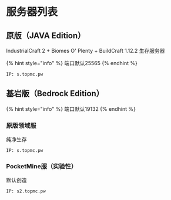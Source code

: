 # 服务器列表

## 原版（JAVA Edition）

IndustrialCraft 2 + Biomes O' Plenty + BuildCraft 1.12.2 生存服务器

{% hint style="info" %}
端口默认25565
{% endhint %}

```text
IP: s.topmc.pw
```

## 基岩版（Bedrock Edition）

{% hint style="info" %}
端口默认19132
{% endhint %}

### 原版领域服

纯净生存

`IP: s.topmc.pw`

### PocketMine服（实验性）

默认创造

`IP: s2.topmc.pw`



